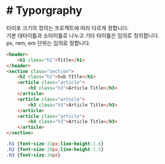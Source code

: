 # # Typorgraphy

타이포 크기의 정의는 프로젝트에 따라 다르게 정합니다.<br>
기본 대타이틀과 소타이틀로 나누고 기타 타이틀은 임의로 정의합니다. <br>
px, rem, em 단위는 임의로 정합니다.

```html
<header>
    <h1 class="h1">Title</h1>
</header>
<section class="section">
    <h2 class="h2">Sub TItle</h2>
    <article class="article">
        <h3 class="h3">Article Title</h3>
    </article>
    <article class="article">
        <h3 class="h3">Article Title</h3>
    </article>
    <article class="article">
        <h3 class="h3">Article Title</h3>
    </article>
</section>
```

```css
.h1 {font-size:32px;line-height:1.6}
.h2 {font-size:28px;line-height:1.5}
.h3 {font-size:24px}
```